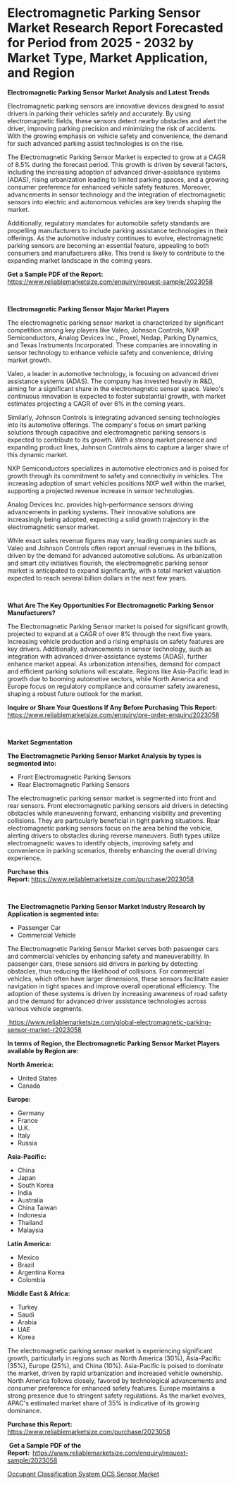 <p><h1>Electromagnetic Parking Sensor Market Research Report Forecasted for Period from 2025 -  2032 by Market Type, Market Application, and Region</h1></p><p><strong>Electromagnetic Parking Sensor Market Analysis and Latest Trends</strong></p>
<p><p>Electromagnetic parking sensors are innovative devices designed to assist drivers in parking their vehicles safely and accurately. By using electromagnetic fields, these sensors detect nearby obstacles and alert the driver, improving parking precision and minimizing the risk of accidents. With the growing emphasis on vehicle safety and convenience, the demand for such advanced parking assist technologies is on the rise.</p><p>The Electromagnetic Parking Sensor Market is expected to grow at a CAGR of 8.5% during the forecast period. This growth is driven by several factors, including the increasing adoption of advanced driver-assistance systems (ADAS), rising urbanization leading to limited parking spaces, and a growing consumer preference for enhanced vehicle safety features. Moreover, advancements in sensor technology and the integration of electromagnetic sensors into electric and autonomous vehicles are key trends shaping the market.</p><p>Additionally, regulatory mandates for automobile safety standards are propelling manufacturers to include parking assistance technologies in their offerings. As the automotive industry continues to evolve, electromagnetic parking sensors are becoming an essential feature, appealing to both consumers and manufacturers alike. This trend is likely to contribute to the expanding market landscape in the coming years.</p></p>
<p><strong>Get a Sample PDF of the Report:&nbsp;</strong> <a href="https://www.reliablemarketsize.com/enquiry/request-sample/2023058?utm_campaign=1836&utm_medium=2&utm_source=Github&utm_content=ia&utm_term=29032025&utm_id=electromagnetic-parking-sensor">https://www.reliablemarketsize.com/enquiry/request-sample/2023058</a></p>
<p>&nbsp;</p>
<p><strong>Electromagnetic Parking Sensor Major Market Players</strong></p>
<p><p>The electromagnetic parking sensor market is characterized by significant competition among key players like Valeo, Johnson Controls, NXP Semiconductors, Analog Devices Inc., Proxel, Nedap, Parking Dynamics, and Texas Instruments Incorporated. These companies are innovating in sensor technology to enhance vehicle safety and convenience, driving market growth.</p><p>Valeo, a leader in automotive technology, is focusing on advanced driver assistance systems (ADAS). The company has invested heavily in R&D, aiming for a significant share in the electromagnetic sensor space. Valeo's continuous innovation is expected to foster substantial growth, with market estimates projecting a CAGR of over 6% in the coming years.</p><p>Similarly, Johnson Controls is integrating advanced sensing technologies into its automotive offerings. The company's focus on smart parking solutions through capacitive and electromagnetic parking sensors is expected to contribute to its growth. With a strong market presence and expanding product lines, Johnson Controls aims to capture a larger share of this dynamic market.</p><p>NXP Semiconductors specializes in automotive electronics and is poised for growth through its commitment to safety and connectivity in vehicles. The increasing adoption of smart vehicles positions NXP well within the market, supporting a projected revenue increase in sensor technologies.</p><p>Analog Devices Inc. provides high-performance sensors driving advancements in parking systems. Their innovative solutions are increasingly being adopted, expecting a solid growth trajectory in the electromagnetic sensor market.</p><p>While exact sales revenue figures may vary, leading companies such as Valeo and Johnson Controls often report annual revenues in the billions, driven by the demand for advanced automotive solutions. As urbanization and smart city initiatives flourish, the electromagnetic parking sensor market is anticipated to expand significantly, with a total market valuation expected to reach several billion dollars in the next few years.</p></p>
<p>&nbsp;</p>
<p><strong>What Are The Key Opportunities For Electromagnetic Parking Sensor Manufacturers?</strong></p>
<p><p>The Electromagnetic Parking Sensor market is poised for significant growth, projected to expand at a CAGR of over 8% through the next five years. Increasing vehicle production and a rising emphasis on safety features are key drivers. Additionally, advancements in sensor technology, such as integration with advanced driver-assistance systems (ADAS), further enhance market appeal. As urbanization intensifies, demand for compact and efficient parking solutions will escalate. Regions like Asia-Pacific lead in growth due to booming automotive sectors, while North America and Europe focus on regulatory compliance and consumer safety awareness, shaping a robust future outlook for the market.</p></p>
<p><strong>Inquire or Share Your Questions If Any Before Purchasing This Report:</strong> <a href="https://www.reliablemarketsize.com/enquiry/pre-order-enquiry/2023058?utm_campaign=1836&utm_medium=2&utm_source=Github&utm_content=ia&utm_term=29032025&utm_id=electromagnetic-parking-sensor">https://www.reliablemarketsize.com/enquiry/pre-order-enquiry/2023058</a></p>
<p>&nbsp;</p>
<p><strong>Market Segmentation</strong></p>
<p><strong>The Electromagnetic Parking Sensor Market Analysis by types is segmented into:</strong></p>
<p><ul><li>Front Electromagnetic Parking Sensors</li><li>Rear Electromagnetic Parking Sensors</li></ul></p>
<p><p>The electromagnetic parking sensor market is segmented into front and rear sensors. Front electromagnetic parking sensors aid drivers in detecting obstacles while maneuvering forward, enhancing visibility and preventing collisions. They are particularly beneficial in tight parking situations. Rear electromagnetic parking sensors focus on the area behind the vehicle, alerting drivers to obstacles during reverse maneuvers. Both types utilize electromagnetic waves to identify objects, improving safety and convenience in parking scenarios, thereby enhancing the overall driving experience.</p></p>
<p><strong>Purchase this Report:&nbsp;</strong><a href="https://www.reliablemarketsize.com/purchase/2023058?utm_campaign=1836&utm_medium=2&utm_source=Github&utm_content=ia&utm_term=29032025&utm_id=electromagnetic-parking-sensor">https://www.reliablemarketsize.com/purchase/2023058</a></p>
<p>&nbsp;</p>
<p><strong>The Electromagnetic Parking Sensor Market Industry Research by Application is segmented into:</strong></p>
<p><ul><li>Passenger Car</li><li>Commercial Vehicle</li></ul></p>
<p><p>The Electromagnetic Parking Sensor Market serves both passenger cars and commercial vehicles by enhancing safety and maneuverability. In passenger cars, these sensors aid drivers in parking by detecting obstacles, thus reducing the likelihood of collisions. For commercial vehicles, which often have larger dimensions, these sensors facilitate easier navigation in tight spaces and improve overall operational efficiency. The adoption of these systems is driven by increasing awareness of road safety and the demand for advanced driver assistance technologies across various vehicle segments.</p></p>
<p><a href="https://www.reliablemarketsize.com/global-electromagnetic-parking-sensor-market-r2023058?utm_campaign=1836&utm_medium=2&utm_source=Github&utm_content=ia&utm_term=29032025&utm_id=electromagnetic-parking-sensor">&nbsp;https://www.reliablemarketsize.com/global-electromagnetic-parking-sensor-market-r2023058</a></p>
<p><strong>In terms of Region, the Electromagnetic Parking Sensor Market Players available by Region are:</strong></p>
<p>
    <p> <strong> North America: </strong>
        <ul>
            <li>United States</li>
            <li>Canada</li>
        </ul>
        </p> 
    <p> <strong> Europe: </strong>
        <ul>
            <li>Germany</li>
            <li>France</li>
            <li>U.K.</li>
            <li>Italy</li>
            <li>Russia</li>
        </ul>
        </p> 
    <p> <strong> Asia-Pacific: </strong>
        <ul>
            <li>China</li>
            <li>Japan</li>
            <li>South Korea</li>
            <li>India</li>
            <li>Australia</li>
            <li>China Taiwan</li>
            <li>Indonesia</li>
            <li>Thailand</li>
            <li>Malaysia</li>
        </ul>
        </p> 
    <p> <strong> Latin America: </strong>
        <ul>
            <li>Mexico</li>
            <li>Brazil</li>
            <li>Argentina Korea</li>
            <li>Colombia</li>
        </ul>
        </p> 
    <p> <strong> Middle East & Africa: </strong>
        <ul>
            <li>Turkey</li>
            <li>Saudi</li>
            <li>Arabia</li>
            <li>UAE</li>
            <li>Korea</li>
        </ul>
    </p>
    </p>
<p><p>The electromagnetic parking sensor market is experiencing significant growth, particularly in regions such as North America (30%), Asia-Pacific (35%), Europe (25%), and China (10%). Asia-Pacific is poised to dominate the market, driven by rapid urbanization and increased vehicle ownership. North America follows closely, favored by technological advancements and consumer preference for enhanced safety features. Europe maintains a strong presence due to stringent safety regulations. As the market evolves, APAC's estimated market share of 35% is indicative of its growing dominance.</p></p>
<p><strong>Purchase this Report: </strong><a href="https://www.reliablemarketsize.com/purchase/2023058?utm_campaign=1836&utm_medium=2&utm_source=Github&utm_content=ia&utm_term=29032025&utm_id=electromagnetic-parking-sensor">https://www.reliablemarketsize.com/purchase/2023058</a></p>
<p>&nbsp;<strong>Get a Sample PDF of the Report:&nbsp;&nbsp;</strong><a href="https://www.reliablemarketsize.com/enquiry/request-sample/2023058?utm_campaign=1836&utm_medium=2&utm_source=Github&utm_content=ia&utm_term=29032025&utm_id=electromagnetic-parking-sensor">https://www.reliablemarketsize.com/enquiry/request-sample/2023058</a></p>
<p><strong></strong></p>
<p><p><a href="https://github.com/mabutironaldo/Market-Research-Report-List-7/blob/main/occupant-classification-system-ocs-sensor-market.md?utm_campaign=1836&utm_medium=2&utm_source=Github&utm_content=ia&utm_term=29032025&utm_id=electromagnetic-parking-sensor">Occupant Classification System OCS Sensor Market</a></p></p>